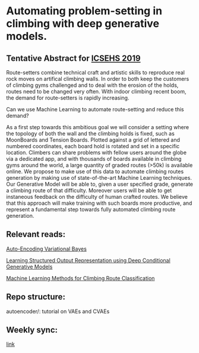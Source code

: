 # Automating problem-setting in climbing with deep generative models.

## Tentative Abstract for [ICSEHS 2019](https://waset.org/conference/2019/08/vancouver/ICSEHS/abstracts)

Route-setters combine technical craft and artistic skills to reproduce real rock moves on artifical climbing walls. 
In order to both keep the customers of climbing gyms challenged and to deal with the erosion of the holds, routes need to be changed very often. With indoor climbing recent boom, the demand for route-setters is rapidly increasing.

Can we use Machine Learning to automate route-setting and reduce this demand?

As a first step towards this ambitious goal we will consider a setting where the topology of both the wall and the climbing holds is fixed, such as MoonBoards and Tension Boards. Plotted against a grid of lettered and numbered coordinates, each board hold is rotated and set in a specific location. Climbers can share problems with fellow users around the globe via a dedicated app, and with thousands of boards available in climbing gyms around the world, a large quantity of graded routes (>50k) is available online. We propose to make use of this data to automate climbing routes generation by making use of state-of-the-art Machine Learning techniques. Our Generative Model will be able to, given a user specified grade, generate a climbing route of that difficulty. Moreover users will be able to get instaneous feedback on the difficulty of human crafted routes. We believe that this approach will make training with such boards more productive, and represent a fundamental step towards fully automated climbing route generation.

## Relevant reads: 

[Auto-Encoding Variational Bayes](https://arxiv.org/abs/1312.6114)

[Learning Structured Output Representation using Deep Conditional Generative Models](https://papers.nips.cc/paper/5775-learning-structured-output-representation-using-deep-conditional-generative-models)

[Machine Learning Methods for Climbing Route Classification](http://cs229.stanford.edu/proj2017/final-reports/5232206.pdf)

## Repo structure:

autoencoder/: tutorial on VAEs and CVAEs

## Weekly sync:

[link](https://docs.google.com/document/d/1B3Mo1C-zYg5-EoQoLhTrRd-cdgVfflhsij1-ZslY21g/edit?usp=sharing)
